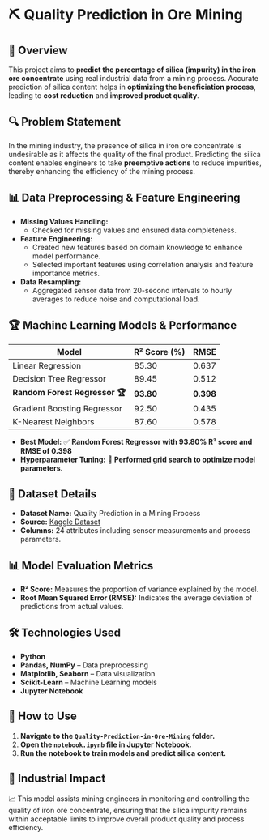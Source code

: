 # ⛏️ Quality Prediction in Ore Mining

## 📌 Overview
This project aims to **predict the percentage of silica (impurity) in the iron ore concentrate** using real industrial data from a mining process. Accurate prediction of silica content helps in **optimizing the beneficiation process**, leading to **cost reduction** and **improved product quality**.

## 🔍 Problem Statement
In the mining industry, the presence of silica in iron ore concentrate is undesirable as it affects the quality of the final product. Predicting the silica content enables engineers to take **preemptive actions** to reduce impurities, thereby enhancing the efficiency of the mining process.

## 📊 Data Preprocessing & Feature Engineering
- **Missing Values Handling:**
  - Checked for missing values and ensured data completeness.
- **Feature Engineering:**
  - Created new features based on domain knowledge to enhance model performance.
  - Selected important features using correlation analysis and feature importance metrics.
- **Data Resampling:**
  - Aggregated sensor data from 20-second intervals to hourly averages to reduce noise and computational load.

## 🏆 Machine Learning Models & Performance
| Model                      | R² Score (%) | RMSE       |
|----------------------------|--------------|------------|
| Linear Regression          | 85.30        | 0.637      |
| Decision Tree Regressor    | 89.45        | 0.512      |
| **Random Forest Regressor 🏆** | **93.80**    | **0.398**  |
| Gradient Boosting Regressor| 92.50        | 0.435      |
| K-Nearest Neighbors        | 87.60        | 0.578      |

- **Best Model:** ✅ **Random Forest Regressor with 93.80% R² score and RMSE of 0.398**
- **Hyperparameter Tuning:** 🎯 **Performed grid search to optimize model parameters.**

## 📂 Dataset Details
- **Dataset Name:** Quality Prediction in a Mining Process
- **Source:** [Kaggle Dataset](https://www.kaggle.com/datasets/edumagalhaes/quality-prediction-in-a-mining-process)
- **Columns:** 24 attributes including sensor measurements and process parameters.

## 📊 Model Evaluation Metrics
- **R² Score:** Measures the proportion of variance explained by the model.
- **Root Mean Squared Error (RMSE):** Indicates the average deviation of predictions from actual values.

## 🛠 Technologies Used
- **Python**
- **Pandas, NumPy** – Data preprocessing
- **Matplotlib, Seaborn** – Data visualization
- **Scikit-Learn** – Machine Learning models
- **Jupyter Notebook**

## 🚀 How to Use
1. **Navigate to the `Quality-Prediction-in-Ore-Mining` folder.**
2. **Open the `notebook.ipynb` file in Jupyter Notebook.**
3. **Run the notebook to train models and predict silica content.**

## 📌 Industrial Impact
📈 This model assists mining engineers in monitoring and controlling the quality of iron ore concentrate, 
   ensuring that the silica impurity remains within acceptable limits to improve overall product quality and process efficiency.
